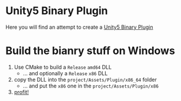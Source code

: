 # Unity5 Binary Plugin

Here you will find an attempt to create a [Unity5 Binary Plugin](http://docs.unity3d.com/Manual/PluginsForDesktop.html)

# Build the bianry stuff on Windows

1. Use CMake to build a `Release` `amd64` DLL
	* ... and optionally a `Release` `x86` DLL
1. copy the DLL into the `project/Assets/Plugin/x86_64` folder
	* ... and put the `x86` one in the `project/Assets/Plugin/x86`
1. [profit!](https://youtu.be/tO5sxLapAts)
